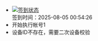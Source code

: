 - [![签到状态](https://github.com/p7wm/Cloud189-Actions/actions/workflows/main.yml/badge.svg?branch=main)](https://github.com/p7wm/Cloud189-Actions/actions/workflows/main.yml) <br> 签到时间：2025-08-05 00:54:26
- 开始执行帐号1
- 设备ID不存在，需要二次设备校验
